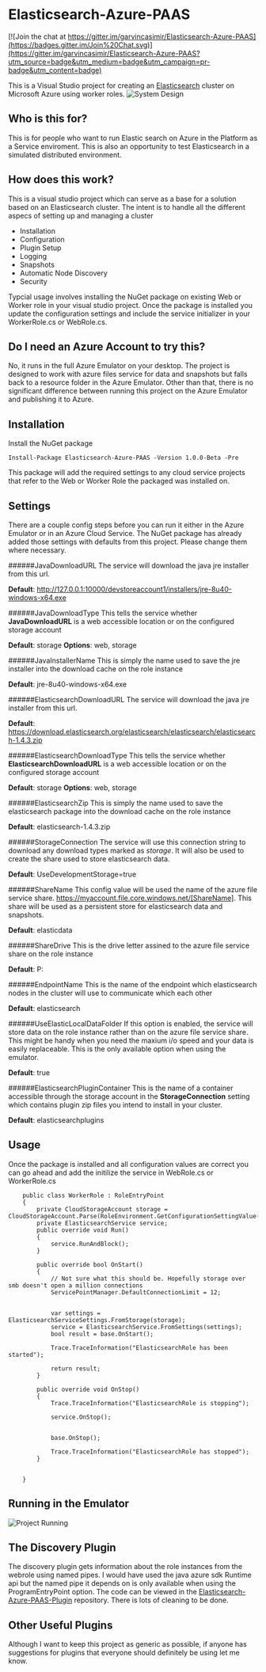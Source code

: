 Elasticsearch-Azure-PAAS
========================

[![Join the chat at https://gitter.im/garvincasimir/Elasticsearch-Azure-PAAS](https://badges.gitter.im/Join%20Chat.svg)](https://gitter.im/garvincasimir/Elasticsearch-Azure-PAAS?utm_source=badge&utm_medium=badge&utm_campaign=pr-badge&utm_content=badge)

This is a Visual Studio project for creating an [Elasticsearch](http://http://www.elasticsearch.org) cluster on Microsoft Azure using worker roles. 
![System Design](https://garvincasimir.files.wordpress.com/2014/10/elasticsearch-paas.png "Project Conceptual Design")

Who is this for?
---------------------------
This is for people who want to run Elastic search on Azure in the Platform as a Service enviroment. This is also an opportunity to test Elasticsearch in a simulated distributed environment. 

How does this work?
----------------------
This is a visual studio project which can serve as a base for a solution based on an Elasticsearch cluster. The intent is to handle all the different aspecs of setting up and managing a cluster
* Installation 
* Configuration
* Plugin Setup
* Logging
* Snapshots
* Automatic Node Discovery
* Security

Typcial usage involves installing the NuGet package on existing Web or Worker role in your visual studio project. Once the package is installed you update the configuration settings and include the service initializer in your WorkerRole.cs or WebRole.cs.

Do I need an Azure Account to try this?
---------------------------------------
No, it runs in the full Azure Emulator on your desktop. The project is designed to work with azure files service for data and snapshots but falls back to a resource folder in the Azure Emulator. Other than that, there is no significant difference between running this project on the Azure Emulator and publishing it to Azure. 

Installation
-------------------
Install the NuGet package

    Install-Package Elasticsearch-Azure-PAAS -Version 1.0.0-Beta -Pre

This package will add the required settings to any cloud service projects that refer to the Web or Worker Role the packaged was installed on.


Settings
-------------------
There are a couple config steps before you can run it either in the Azure Emulator or in an Azure Cloud Service. The NuGet package has already added those settings with defaults from this project. Please change them where necessary.

######JavaDownloadURL
The service will download the java jre installer from this url.

**Default**: http://127.0.0.1:10000/devstoreaccount1/installers/jre-8u40-windows-x64.exe

######JavaDownloadType 
This tells the service whether **JavaDownloadURL** is a web accessible location or on the configured storage account

**Default**: storage
**Options**: web, storage

######JavaInstallerName
This is simply the name used to save the jre installer into the download cache on the role instance

**Default**: jre-8u40-windows-x64.exe

######ElasticsearchDownloadURL
The service will download the java jre installer from this url.

**Default**: https://download.elasticsearch.org/elasticsearch/elasticsearch/elasticsearch-1.4.3.zip

######ElasticsearchDownloadType 
This tells the service whether **ElasticsearchDownloadURL** is a web accessible location or on the configured storage account

**Default**: storage
**Options**: web, storage

######ElasticsearchZip
This is simply the name used to save the elasticsearch package into the download cache on the role instance

**Default**: elasticsearch-1.4.3.zip

######StorageConnection
The service will use this connection string to download any download types marked as *storage*. It will also be used to create the share used to store elasticsearch data.

**Default**: UseDevelopmentStorage=true

######ShareName
This config value will be used the name of the azure file service share. https://myaccount.file.core.windows.net/[ShareName]. This share will be used as a persistent store for elasticsearch data and snapshots.

**Default**: elasticdata

######ShareDrive
This is the drive letter assined to the azure file service share on the role instance

**Default**: P:

######EndpointName
This is the name of the endpoint which elasticsearch nodes in the cluster will use to communicate which each other

**Default**: elasticsearch

######UseElasticLocalDataFolder
If this option is enabled, the service will store data on the role instance rather than on the azure file service share. This might be handy when you need the maxium i/o speed and your data is easily replaceable. This is the only available option when using the emulator.

**Default**: true

######ElasticsearchPluginContainer
This is the name of a container accessible through the storage account in the **StorageConnection** setting which contains plugin zip files you intend to install in your cluster.

**Default**: elasticsearchplugins

Usage
------------------------
Once the package is installed and all configuration values are correct you can go ahead and add the initilize the service in WebRole.cs or WorkerRole.cs

```
    public class WorkerRole : RoleEntryPoint
    {
        private CloudStorageAccount storage = CloudStorageAccount.Parse(RoleEnvironment.GetConfigurationSettingValue("StorageConnection"));
        private ElasticsearchService service;
        public override void Run()
        {
            service.RunAndBlock();
        }

        public override bool OnStart()
        {
            // Not sure what this should be. Hopefully storage over smb doesn't open a million connections
            ServicePointManager.DefaultConnectionLimit = 12;

   
            var settings = ElasticsearchServiceSettings.FromStorage(storage);
            service = ElasticsearchService.FromSettings(settings);
            bool result = base.OnStart();

            Trace.TraceInformation("ElasticsearchRole has been started");

            return result;
        }

        public override void OnStop()
        {
            Trace.TraceInformation("ElasticsearchRole is stopping");

            service.OnStop();


            base.OnStop();

            Trace.TraceInformation("ElasticsearchRole has stopped");
        }


    }
```

Running in the Emulator
-------------------------

![Project Running](https://garvincasimir.files.wordpress.com/2014/11/elasticsearch-azure-paas-running1.png "Running in Emulator with Fiddler for test")

The Discovery Plugin
-----------------------
The discovery plugin gets information about the role instances from the webrole using named pipes. I would have used the java azure sdk Runtime api but the named pipe it depends on is only available when using the ProgramEntryPoint option. The code can be viewed in the [Elasticsearch-Azure-PAAS-Plugin](https://github.com/garvincasimir/Elasticsearch-Azure-PAAS-Plugin) repository. There is lots of cleaning to be done. 

Other Useful Plugins
-----------------------
Although I want to keep this project as generic as possible, if anyone has suggestions for plugins that everyone should definitely be using let me know.
